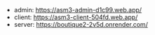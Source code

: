 - admin: https://asm3-admin-d1c99.web.app/
- client: https://asm3-client-504fd.web.app/
- server: https://boutique2-2v5d.onrender.com/

